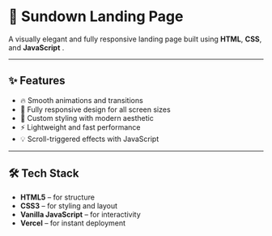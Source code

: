 # 🌅 Sundown Landing Page

A visually elegant and fully responsive landing page built using **HTML**, **CSS**, and **JavaScript** .


---

## ✨ Features

- 🔥 Smooth animations and transitions
- 📱 Fully responsive design for all screen sizes
- 🎨 Custom styling with modern aesthetic
- ⚡️ Lightweight and fast performance
- 💡 Scroll-triggered effects with JavaScript

---

## 🛠 Tech Stack

- **HTML5** – for structure  
- **CSS3** – for styling and layout  
- **Vanilla JavaScript** – for interactivity  
- **Vercel** – for instant deployment

